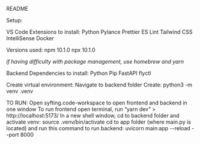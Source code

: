 README

Setup:

VS Code Extensions to install:
Python
Pylance
Prettier
ES Lint
Tailwind CSS IntelliSense
Docker

Versions used:
npm 10.1.0
npx 10.1.0

*if having difficulty with package management, use homebrew and yarn*

Backend Dependencies to install:
Python
Pip
FastAPI
flyctl

Create virtual environment:
Navigate to backend folder
Create: python3 -m venv .venv

TO RUN:
Open syfting.code-workspace to open frontend and backend in one window 
To run frontend open terminal, run “yarn dev” >  http://localhost:5173/
In a new shell window, cd to backend folder and activate venv: source .venv/bin/activate 
cd to app folder (where main.py is located) and run this command to run backend: uvicorn main:app --reload --port 8000
